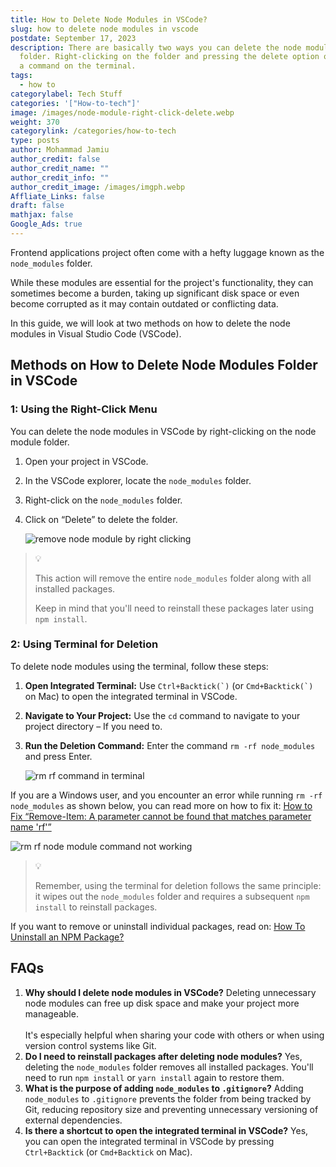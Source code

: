 ```yaml
---
title: How to Delete Node Modules in VSCode?
slug: how to delete node modules in vscode
postdate: September 17, 2023
description: There are basically two ways you can delete the node modules
  folder. Right-clicking on the folder and pressing the delete option or to use
  a command on the terminal.
tags:
  - how to
categorylabel: Tech Stuff
categories: '["How-to-tech"]'
image: /images/node-module-right-click-delete.webp
weight: 370
categorylink: /categories/how-to-tech
type: posts
author: Mohammad Jamiu
author_credit: false
author_credit_name: ""
author_credit_info: ""
author_credit_image: /images/imgph.webp
Affliate_Links: false
draft: false
mathjax: false
Google_Ads: true
---
```

Frontend applications project often come with a hefty luggage known as the `node_modules` folder. 

While these modules are essential for the project's functionality, they can sometimes become a burden, taking up significant disk space or even become corrupted as it may contain outdated or conflicting data.

In this guide, we will look at two methods on how to delete the node modules in Visual Studio Code (VSCode).

## **Methods on How to Delete Node Modules Folder in VSCode**

### 1: Using the Right-Click Menu

You can delete the  node modules in VSCode by right-clicking on the node module folder.

1. Open your project in VSCode.
2. In the VSCode explorer, locate the `node_modules` folder.
3. Right-click on the `node_modules` folder.
4. Click on “Delete” to delete the folder.

   ![remove node module by right clicking](/images/node-module-right-click-delete.webp "remove node module by right clicking")

> :bulb:
>
> This action will remove the entire `node_modules` folder along with all installed packages. 
>
> Keep in mind that you'll need to reinstall these packages later using `npm install`.

### 2: Using Terminal for Deletion

To delete node modules using the terminal, follow these steps:

1. **Open Integrated Terminal:** Use ``Ctrl+Backtick(`)`` (or ``Cmd+Backtick(`)`` on Mac) to open the integrated terminal in VSCode.
2. **Navigate to Your Project:** Use the `cd` command to navigate to your project directory – If you need to.
3. **Run the Deletion Command:** Enter the command `rm -rf node_modules` and press Enter.

   ![rm rf command in terminal](/images/rm-rf-command-in-terminal.webp "rm rf command in terminal")

If you are a Windows user, and you encounter an error while running `rm -rf node_modules` as shown below, you can read more on how to fix it: [How to Fix “Remove-Item: A parameter cannot be found that matches parameter name 'rf'”](/how-to-tech/remove-item-a-parameter-cannot-be-found-that-matches-parameter-name-rf/)

![rm rf node module command not working](/images/rf-rm-powershell-error.webp "rm rf node module command not working")

> :bulb:
>
> Remember, using the terminal for deletion follows the same principle: it wipes out the `node_modules` folder and requires a subsequent `npm install` to reinstall packages.

If you want to remove or uninstall individual packages, read on: [How To Uninstall an NPM Package?](/how-to-tech/how-to-uninstall-an-npm-package/)

## **FAQs**

1. **Why should I delete node modules in VSCode?** Deleting unnecessary node modules can free up disk space and make your project more manageable. \
   \
   It's especially helpful when sharing your code with others or when using version control systems like Git.
2. **Do I need to reinstall packages after deleting node modules?** Yes, deleting the `node_modules` folder removes all installed packages. You'll need to run `npm install` or `yarn install` again to restore them.
3. **What is the purpose of adding `node_modules` to `.gitignore`?** Adding `node_modules` to `.gitignore` prevents the folder from being tracked by Git, reducing repository size and preventing unnecessary versioning of external dependencies.
4. **Is there a shortcut to open the integrated terminal in VSCode?** Yes, you can open the integrated terminal in VSCode by pressing `Ctrl+Backtick` (or `Cmd+Backtick` on Mac).